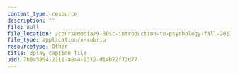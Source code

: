 ```yaml
---
content_type: resource
description: ''
file: null
file_location: /coursemedia/9-00sc-introduction-to-psychology-fall-2011/7b6a38542111a8a49372d14b72f72d77_-cK1og4ElKE.srt
file_type: application/x-subrip
resourcetype: Other
title: 3play caption file
uid: 7b6a3854-2111-a8a4-9372-d14b72f72d77
---
```


